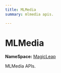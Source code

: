 ```yaml
---
title: MLMedia
summary: mlmedia apis. 

---
```


# MLMedia



**NameSpace:** 
[MagicLeap](/unity-api/api/UnityEngine.XR.MagicLeap/UnityEngine.XR.MagicLeap.md) 


MLMedia APIs.   





